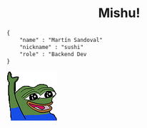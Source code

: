<h1 align = "center"> Mishu! </h1>


```
{
    "name" : "Martín Sandoval"
    "nickname" : "sushi"
    "role" : "Backend Dev
}

```
<img src = "img/peepo.gif">
